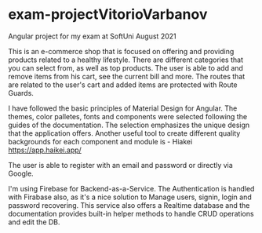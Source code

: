 # exam-projectVitorioVarbanov
 Angular project for my exam at SoftUni August 2021
 
 This is an e-commerce shop that is focused on offering and providing products related to a healthy lifestyle.
 There are different categories that you can select from, as well as top products.
 The user is able to add and remove items from his cart, see the current bill and more. The routes that are related to the user's cart and added items are protected with Route Guards.
 
 I have followed the basic principles of Material Design for Angular. The themes, color palletes, fonts and components were selected following the guides of the documentation. The selection emphasizes the unique design that the application offers. Another useful tool to create different quality backgrounds for each component and module is - Hiakei https://app.haikei.app/
 
 The user is able to register with an email and password or directly via Google.
 
 I'm using Firebase for Backend-as-a-Service. The Authentication is handled with Firabase also, as it's a nice solution to Manage users, signin, login and password recovering. This service also offers a Realtime database and the documentation provides built-in helper methods to handle CRUD operations and edit the DB.
 
